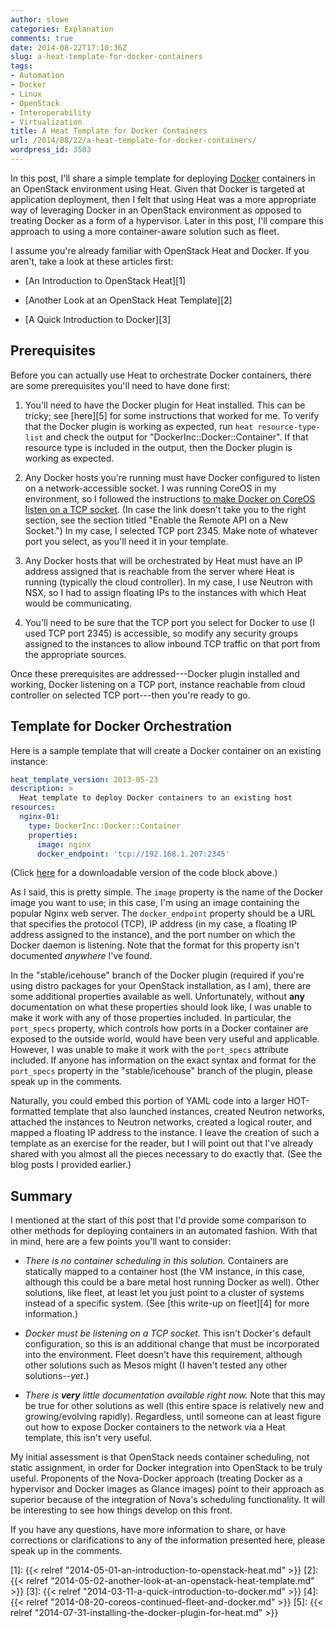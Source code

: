 ```yaml
---
author: slowe
categories: Explanation
comments: true
date: 2014-08-22T17:10:36Z
slug: a-heat-template-for-docker-containers
tags:
- Automation
- Docker
- Linux
- OpenStack
- Interoperability
- Virtualization
title: A Heat Template for Docker Containers
url: /2014/08/22/a-heat-template-for-docker-containers/
wordpress_id: 3503
---
```


In this post, I'll share a simple template for deploying [Docker](http://www.docker.com/) containers in an OpenStack environment using Heat. Given that Docker is targeted at application deployment, then I felt that using Heat was a more appropriate way of leveraging Docker in an OpenStack environment as opposed to treating Docker as a form of a hypervisor. Later in this post, I'll compare this approach to using a more container-aware solution such as fleet.

I assume you're already familiar with OpenStack Heat and Docker. If you aren't, take a look at these articles first:

* [An Introduction to OpenStack Heat][1]

* [Another Look at an OpenStack Heat Template][2]

* [A Quick Introduction to Docker][3]

## Prerequisites

Before you can actually use Heat to orchestrate Docker containers, there are some prerequisites you'll need to have done first:

1. You'll need to have the Docker plugin for Heat installed. This can be tricky; see [here][5] for some instructions that worked for me. To verify that the Docker plugin is working as expected, run `heat resource-type-list` and check the output for "DockerInc::Docker::Container". If that resource type is included in the output, then the Docker plugin is working as expected.

2. Any Docker hosts you're running must have Docker configured to listen on a network-accessible socket. I was running CoreOS in my environment, so I followed the instructions [to make Docker on CoreOS listen on a TCP socket](https://coreos.com/docs/launching-containers/building/customizing-docker/#enable-the-remote-api-on-a-new-socket). (In case the link doesn't take you to the right section, see the section titled "Enable the Remote API on a New Socket.") In my case, I selected TCP port 2345. Make note of whatever port you select, as you'll need it in your template.

3. Any Docker hosts that will be orchestrated by Heat must have an IP address assigned that is reachable from the server where Heat is running (typically the cloud controller). In my case, I use Neutron with NSX, so I had to assign floating IPs to the instances with which Heat would be communicating.

4. You'll need to be sure that the TCP port you select for Docker to use (I used TCP port 2345) is accessible, so modify any security groups assigned to the instances to allow inbound TCP traffic on that port from the appropriate sources.

Once these prerequisites are addressed---Docker plugin installed and working, Docker listening on a TCP port, instance reachable from cloud controller on selected TCP port---then you're ready to go.

## Template for Docker Orchestration

Here is a sample template that will create a Docker container on an existing instance:

```yaml
heat_template_version: 2013-05-23
description: >
  Heat template to deploy Docker containers to an existing host
resources:
  nginx-01:
    type: DockerInc::Docker::Container
    properties:
      image: nginx
      docker_endpoint: 'tcp://192.168.1.207:2345'
```

(Click [here](https://gist.github.com/scottslowe/2c22e5548910e5717f12) for a downloadable version of the code block above.)

As I said, this is pretty simple. The `image` property is the name of the Docker image you want to use; in this case, I'm using an image containing the popular Nginx web server. The `docker_endpoint` property should be a URL that specifies the protocol (TCP), IP address (in my case, a floating IP address assigned to the instance), and the port number on which the Docker daemon is listening. Note that the format for this property isn't documented _anywhere_ I've found.

In the "stable/icehouse" branch of the Docker plugin (required if you're using distro packages for your OpenStack installation, as I am), there are some additional properties available as well. Unfortunately, without **any** documentation on what these properties should look like, I was unable to make it work with any of those properties included. In particular, the `port_specs` property, which controls how ports in a Docker container are exposed to the outside world, would have been very useful and applicable. However, I was unable to make it work with the `port_specs` attribute included. If anyone has information on the exact syntax and format for the `port_specs` property in the "stable/icehouse" branch of the plugin, please speak up in the comments.

Naturally, you could embed this portion of YAML code into a larger HOT-formatted template that also launched instances, created Neutron networks, attached the instances to Neutron networks, created a logical router, and mapped a floating IP address to the instance. I leave the creation of such a template as an exercise for the reader, but I will point out that I've already shared with you almost all the pieces necessary to do exactly that. (See the blog posts I provided earlier.)

## Summary

I mentioned at the start of this post that I'd provide some comparison to other methods for deploying containers in an automated fashion. With that in mind, here are a few points you'll want to consider:

* _There is no container scheduling in this solution._ Containers are statically mapped to a container host (the VM instance, in this case, although this could be a bare metal host running Docker as well). Other solutions, like fleet, at least let you just point to a cluster of systems instead of a specific system. (See [this write-up on fleet][4] for more information.)

* _Docker must be listening on a TCP socket._ This isn't Docker's default configuration, so this is an additional change that must be incorporated into the environment. Fleet doesn't have this requirement, although other solutions such as Mesos might (I haven't tested any other solutions--_yet_.)

* _There is **very** little documentation available right now._ Note that this may be true for other solutions as well (this entire space is relatively new and growing/evolving rapidly). Regardless, until someone can at least figure out how to expose Docker containers to the network via a Heat template, this isn't very useful.

My initial assessment is that OpenStack needs container scheduling, not static assignment, in order for Docker integration into OpenStack to be truly useful. Proponents of the Nova-Docker approach (treating Docker as a hypervisor and Docker images as Glance images) point to their approach as superior because of the integration of Nova's scheduling functionality. It will be interesting to see how things develop on this front.

If you have any questions, have more information to share, or have corrections or clarifications to any of the information presented here, please speak up in the comments.

[1]: {{< relref "2014-05-01-an-introduction-to-openstack-heat.md" >}}
[2]: {{< relref "2014-05-02-another-look-at-an-openstack-heat-template.md" >}}
[3]: {{< relref "2014-03-11-a-quick-introduction-to-docker.md" >}}
[4]: {{< relref "2014-08-20-coreos-continued-fleet-and-docker.md" >}}
[5]: {{< relref "2014-07-31-installing-the-docker-plugin-for-heat.md" >}}
